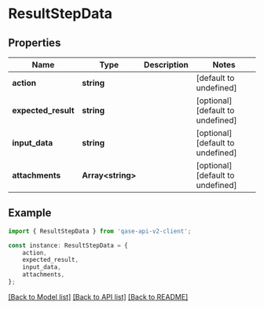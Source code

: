 # ResultStepData


## Properties

Name | Type | Description | Notes
------------ | ------------- | ------------- | -------------
**action** | **string** |  | [default to undefined]
**expected_result** | **string** |  | [optional] [default to undefined]
**input_data** | **string** |  | [optional] [default to undefined]
**attachments** | **Array&lt;string&gt;** |  | [optional] [default to undefined]

## Example

```typescript
import { ResultStepData } from 'qase-api-v2-client';

const instance: ResultStepData = {
    action,
    expected_result,
    input_data,
    attachments,
};
```

[[Back to Model list]](../README.md#documentation-for-models) [[Back to API list]](../README.md#documentation-for-api-endpoints) [[Back to README]](../README.md)
